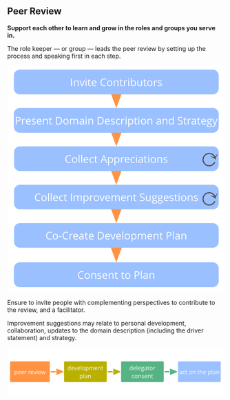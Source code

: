 ## Peer Review


**Support each other to learn and grow in the roles and groups you serve in.**

The role keeper — or group — leads the peer review by setting up the process and speaking first in each step.

![Phases of a peer review](img/process/peer-review.png)

Ensure to invite people with complementing perspectives to contribute to the review, and a facilitator.

Improvement suggestions may relate to personal development, collaboration, updates to the domain description (including the driver statement) and strategy.

![Continuous improvement of people's ability to effectively keep roles or collaborate together in groups](img/evolution/development-process.png)


